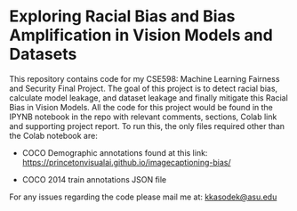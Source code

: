 # Exploring Racial Bias and Bias Amplification in Vision Models and Datasets

This repository contains code for my CSE598: Machine Learning Fairness and Security Final Project. The goal of this project is to detect racial bias, calculate model leakage, and dataset leakage and finally mitigate this Racial Bias in Vision Models. All the code for this project would be found in the IPYNB notebook in the repo with relevant comments, sections, Colab link and supporting project report. To run this, the only files required other than the Colab notebook are:

* COCO Demographic annotations found at this link: https://princetonvisualai.github.io/imagecaptioning-bias/

* COCO 2014 train annotations JSON file

For any issues regarding the code please mail me at: kkasodek@asu.edu
